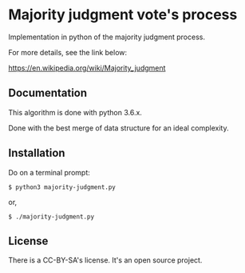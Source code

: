 # Majority judgment vote's process
Implementation in python of the majority judgment process.



For more details, see the link below:

https://en.wikipedia.org/wiki/Majority_judgment



## Documentation

This algorithm is done with python 3.6.x.

Done with the best merge of data structure for an ideal complexity.



## Installation

Do on a terminal prompt:

```shell
$ python3 majority-judgment.py
```

or,

```shell
$ ./majority-judgment.py
```



## License

There is a CC-BY-SA's license. It's an open source project.
